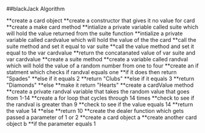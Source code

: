 ##blackJack Algorithm

**create a card object
	**create a constructor that gives it no value for card 
	**create a make card method
		**intialize a private variable called suite which will hold the value returned from the suite function 
		**intialize a private variable called cardvalue which will hold the value of the the card
		**call the suite method and set it equal to var suite
		**call the value method and set it equal to the var cardvalue
		**return the concatanated value of var suite and var cardvalue
	**create a suite method 
		**create a variable called randval which will hold the value of a random number from one to four
		**create an if statment which checks if randval equals one
			**if it does then return "Spades"
		**else if it equals 2
			**return "Clubs"
		**else if it equals 3
			**return "Diamonds"
		**else 
			**make it return "Hearts"
	**create a cardValue method
		**create a private randval variable that takes the random value that goes from 1-14
		**create a for loop that cycles through 14 times
			**check to see if the randval is greater than 9
					**check to see if the value equals 14
						**return the value 14
					**else 
						**return 10
**create the dealer function which gets passed a parameter of 1 or 2
	**create a card object a
	**create another card object b 
	**if the parameter equals 1